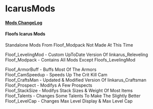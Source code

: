 # IcarusMods

#### [Mods ChangeLog](../master/ChangeLog.md)

#### Floofs Icarus Mods
Standalone Mods From Floof_Modpack Not Made At This Time   

Floof_LevelingMod - Custom UpToDate Version Of linkarus_Releveling  
Floof_Modpack - Contains All Mods Except Floofs_LevelingMod  

Floof_ArmorBuff - Buffs Most Of The Armors  
Floof_CamSpeedup - Speeds Up The Crit Kill Cam  
Floof_CraftsMan - Updated & Modified Version Of linkarus_Craftsman  
Floof_Prospect - Modifys A Few Prospects  
Floof_StackSize - Modifys Stack Sizes & Weight Of Most Items  
Floof_Talents - Changes Some Talents To Make The Slightly Better  
Floof_LevelCap - Changes Max Level Display & Max Level Cap  